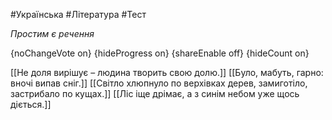 #Українська #Література #Тест

*Простим є речення*

{noChangeVote on}
{hideProgress on}
{shareEnable off}
{hideCount on}

[[Не доля вирішує – людина творить свою долю.]]
[[Було, мабуть, гарно: вночі випав сніг.]]
[[Світло хлюпнуло по верхівках дерев, замиготіло, застрибало по кущах.]]
[[Ліс іще дрімає, а з синім небом уже щось діється.]]
